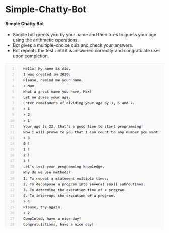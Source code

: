 # Simple-Chatty-Bot

#### Simple Chatty Bot
+ Simple bot greets you by your name and then tries to guess your age using the arithmetic operations.
+ Bot gives a multiple-choice quiz and check your answers. 
+ Bot repeats the test until it is answered correctly and congratulate user upon completion.

![alt-bot](https://github.com/kosmolet/Simple-Chatty-Bot/blob/master/chat%20bot%20screen.png)
